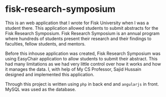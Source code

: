 # fisk-research-symposium

This is an web application that I wrote for Fisk University when I was a student there. This application allowed students to submit abstracts for the Fisk Research Symposium. Fisk Research Symposium is an annual program where hundreds of students present their research and their findings to faculties, fellow students, and mentors. 

Before this inhouse application was created, Fisk Research Symposium was using EasyChair application to allow students to submit their abstract. This had many limitations as we had very little control over how it works and how it manages the data. I, with help of My CS Professor, Sajid Hussain designed and implemented this application. 

Through this project is written using `php` in back end and `angularjs` in front. MySQL was used as the database.
